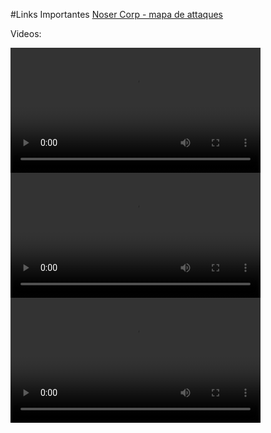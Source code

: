 #Links Importantes
<a href="http://map.norsecorp.com/#/" target="_blank">Noser Corp - mapa de attaques</a>

Videos:


<video width="400" controls>
  <source src="https://github.com/ericshortcut/ericshortcut.github.io/blob/master/seguranca-digital/media/5-grandes-ataques-hacker-que-aconteceram-em-2015-TecMundo.mp4?raw=true" type="video/mp4">
  Your browser does not support HTML5 video.
</video>

<video width="400" controls>
  <source src="media/Jornalista-desafia-hackers-a-destruir-sua-vida-e-se-arrepende.mp4" type="video/mp4">
  Your browser does not support HTML5 video.
</video>

<video width="400" controls>
  <source src="media/5-grandes-ataques-hacker-que-aconteceram-em-2015-TecMundo.mp4" type="video/mp4">
  Your browser does not support HTML5 video.
</video>
